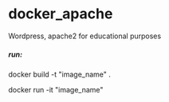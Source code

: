 # docker_apache
Wordpress, apache2 for educational purposes

##### run:

docker build -t "image_name" .

docker run -it "image_name"
